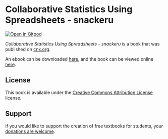 # Collaborative Statistics Using Spreadsheets - snackeru

[![Open in Gitpod](https://gitpod.io/button/open-in-gitpod.svg)](https://gitpod.io/from-referrer/)

_Collaborative Statistics Using Spreadsheets - snackeru_ is a book that was published on [cnx.org](https://cnx.org/).

An ebook can be downloaded [here](https://github.com/cnx-user-books/cnxbook-collaborative-statistics-using-spreadsheets-snackeru/releases/latest), and the book can be viewed online [here](https://github.com/cnx-user-books/cnxbook-collaborative-statistics-using-spreadsheets-snackeru/releases/latest).

## License
This book is available under the [Creative Commons Attribution License](./LICENSE) license.

## Support
If you would like to support the creation of free textbooks for students, your [donations are welcome](https://riceconnect.rice.edu/donation/support-openstax-banner).
